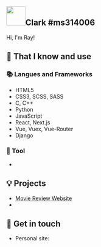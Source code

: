 ## <img width="50px" src="https://raw.githubusercontent.com/ms314006/ms314006/basic/resource/gqsm.png" />Clark #ms314006

Hi, I'm Ray!

## 🧠 That I know and use
### 📚 Langues and Frameworks
- HTML5
- CSS3, SCSS, SASS
- C, C++
- Python
- JavaScript
- React, Next.js
- Vue, Vuex, Vue-Router
- Django

### 🔧 Tool
- 

## 💡 Projects
- [Movie Review Website](https://github.com/2023FallDatabase/FinalProject)
- 

## 🔗 Get in touch
- Personal site: 
